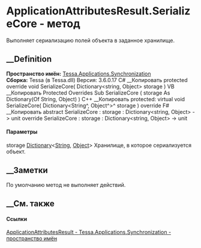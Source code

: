 # ApplicationAttributesResult.SerializeCore - метод
Выполняет сериализацию полей объекта в заданное хранилище.
##  __Definition
 **Пространство имён:**
[Tessa.Applications.Synchronization](N_Tessa_Applications_Synchronization.htm)  
 **Сборка:** Tessa (в Tessa.dll) Версия: 3.6.0.17
C# __Копировать
     protected override void SerializeCore(
    	Dictionary<string, Object> storage
    )
VB __Копировать
     Protected Overrides Sub SerializeCore ( 
    	storage As Dictionary(Of String, Object)
    )
C++ __Копировать
     protected:
    virtual void SerializeCore(
    	Dictionary<String^, Object^>^ storage
    ) override
F# __Копировать
     abstract SerializeCore : 
            storage : Dictionary<string, Object> -> unit 
    override SerializeCore : 
            storage : Dictionary<string, Object> -> unit 
#### Параметры
storage
[Dictionary](https://learn.microsoft.com/dotnet/api/system.collections.generic.dictionary-2)<[String](https://learn.microsoft.com/dotnet/api/system.string),
[Object](https://learn.microsoft.com/dotnet/api/system.object)>
    Хранилище, в которое сериализуется объект.
##  __Заметки
По умолчанию метод не выполняет действий.
##  __См. также
#### Ссылки
[ApplicationAttributesResult -
](T_Tessa_Applications_Synchronization_ApplicationAttributesResult.htm)
[Tessa.Applications.Synchronization - пространство
имён](N_Tessa_Applications_Synchronization.htm)

